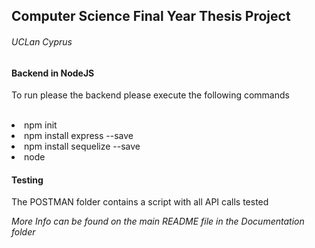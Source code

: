 <h2>Computer Science Final Year Thesis Project</h2>
<h6>UCLan Cyprus</h6>

<h4>Backend in NodeJS</h4>

<p>To run please the backend please execute the following commands</p>

<br/>

<li>npm init</li>
<li>npm install express --save</li>
<li>npm install sequelize --save</li>
<li>node</li>


<h4>Testing</h4>
<p>The POSTMAN folder contains a script with all API calls tested</p>

<em>More Info can be found on the main README file in the Documentation folder</em>
